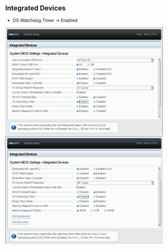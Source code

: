 ## Integrated Devices

- OS Watchdog Timer -> Enabled

![Integrated 1](Integrated-1.png)
![Integrated 2](Integrated-2.png)